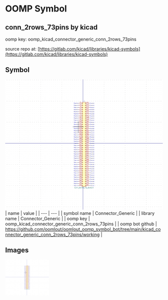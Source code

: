 # OOMP Symbol  
## conn_2rows_73pins  by kicad  
  
oomp key: oomp_kicad_connector_generic_conn_2rows_73pins  
  
source repo at: [https://gitlab.com/kicad/libraries/kicad-symbols](https://gitlab.com/kicad/libraries/kicad-symbols)  
## Symbol  
  
[![working.png](working_600.png)](working.png)  
| name | value | 
| --- | --- | 
| symbol name | Connector_Generic | 
| library name | Connector_Generic | 
| oomp key | oomp_kicad_connector_generic_conn_2rows_73pins | 
| oomp bot github | https://github.com/oomlout/oomlout_oomp_symbol_bot/tree/main/kicad_connector_generic_conn_2rows_73pins/working | 
## Images  
  
[![working.png](working_140.png)](working.png)  
